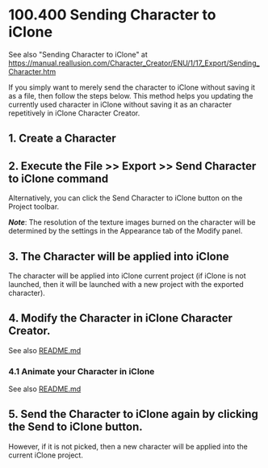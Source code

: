 
# 100.400 Sending Character to iClone

See also "Sending Character to iClone" at https://manual.reallusion.com/Character_Creator/ENU/1/17_Export/Sending_Character.htm

If you simply want to merely send the character to iClone without saving it as a file, then follow the steps below. This method helps you updating the currently used character in iClone without saving it as an character repetitively in iClone Character Creator.

## 1. Create a Character


## 2. Execute the File >> Export >> Send Character to iClone command

Alternatively, you can click the Send Character to iClone button on the Project toolbar.

***Note***: 
The resolution of the texture images burned on the character will be determined by the settings in the Appearance tab of the Modify panel.

## 3. The Character will be applied into iClone

The character will be applied into iClone current project (if iClone is not launched, then it will be launched with a new project with the exported character).

## 4. Modify the Character in iClone Character Creator.

See also [README.md](./400/README.md)

### 4.1 Animate your Character in iClone

See also [README.md](./400/100/README.md)

## 5. Send the Character to iClone again by clicking the Send to iClone button.

However, if it is not picked, then a new character will be applied into the current iClone project.



